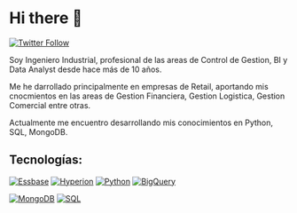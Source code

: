 # Hi there 👋


[![Twitter Follow](https://img.shields.io/twitter/follow/mouredev?style=social)](https://twitter.com/cris_segovia81)


Soy Ingeniero Industrial, profesional de las areas de Control de Gestion, BI y Data Analyst desde hace más de 10 años.

Me he darrollado principalmente en empresas de Retail, aportando mis cnocmientos en las areas de Gestion Financiera, Gestion Logistica, Gestion Comercial entre otras.

Actualmente me encuentro desarrollando mis conocimientos en Python, SQL, MongoDB.

## Tecnologías:
[![Essbase](https://img.shields.io/badge/Essbase-999999?style=for-the-badge&logo=essbase&logoColor=white&labelColor=101010)]()
[![Hyperion](https://img.shields.io/badge/Swift-FA7343?style=for-the-badge&logo=hyperion&logoColor=white&labelColor=101010)]()
[![Python](https://img.shields.io/badge/Python-yellow?style=for-the-badge&logo=python&logoColor=white&labelColor=101010)]()
[![BigQuery](https://img.shields.io/badge/BigQuery-4285F4?style=for-the-badge&logo=bigquerylogoColor=white&labelColor=101010)]()
</br>

[![MongoDB](https://img.shields.io/badge/MongoDB-47A248?style=for-the-badge&logo=mongodb&logoColor=white&labelColor=101010)]()
[![SQL](https://img.shields.io/badge/MySQL-4479A1?style=for-the-badge&logo=sql&logoColor=white&labelColor=101010)]()



<!--
**TianSeMo/TianSeMo** is a ✨ _special_ ✨ repository because its `README.md` (this file) appears on your GitHub profile.

Here are some ideas to get you started:

- 🔭 I’m currently working on ...
- 🌱 I’m currently learning ...
- 👯 I’m looking to collaborate on ...
- 🤔 I’m looking for help with ...
- 💬 Ask me about ...
- 📫 How to reach me: ...
- 😄 Pronouns: ...
- ⚡ Fun fact: ...
-->
